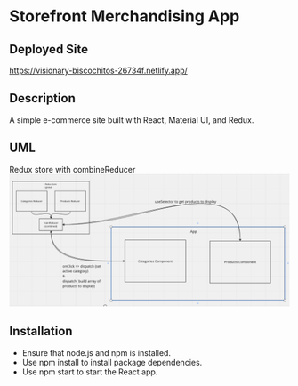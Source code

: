 # Storefront Merchandising App

## Deployed Site

https://visionary-biscochitos-26734f.netlify.app/

## Description

A simple e-commerce site built with React, Material UI, and Redux.

## UML

Redux store with combineReducer
![image](UML_redux.png)

## Installation

* Ensure that node.js and npm is installed.
* Use npm install to install package dependencies.
* Use npm start to start the React app.